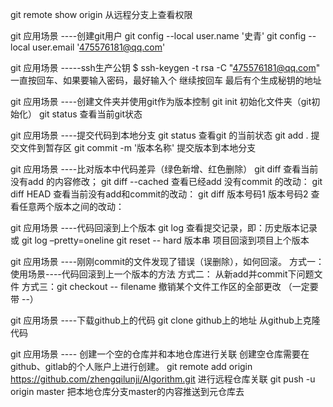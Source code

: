 git remote show origin       从远程分支上查看权限



git 应用场景   ----创建git用户
git config --local user.name '史青'
git config --local user.email '475576181@qq.com'

git 应用场景   -----ssh生产公钥 
$ ssh-keygen -t rsa -C "475576181@qq.com"
一直按回车、如果要输入密码，最好输入个
继续按回车
最后有个生成秘钥的地址  

git 应用场景   ----创建文件夹并使用git作为版本控制
git  init                    初始化文件夹（git初始化）
git  status                  查看当前git状态

git 应用场景   ----提交代码到本地分支
git status                   查看git 的当前状态
git add .                    提交文件到暂存区
git commit -m '版本名称'      提交版本到本地分支

git 应用场景   ----比对版本中代码差异（绿色新增、红色删除）
git diff                     查看当前没有add 的内容修改；
git diff --cached            查看已经add 没有commit 的改动：
git diff HEAD                查看当前没有add和commit的改动：
git diff 版本号码1 版本号码2      查看任意两个版本之间的改动：

git 应用场景   ----代码回滚到上个版本
git log                          查看提交记录，即：历史版本记录 或  git log –pretty=oneline
git reset -- hard 版本串         项目回滚到项目上个版本

git 应用场景   ----刚刚commit的文件发现了错误（误删除），如何回滚。
方式一：						    使用场景----代码回滚到上一个版本的方法
方式二：						 	从新add并commit下问题文件
方式三：git checkout -- filename 撤销某个文件工作区的全部更改 （一定要带 --）
	
git 应用场景   ----下载github上的代码
git clone   github上的地址    从github上克隆代码

git 应用场景   ---- 创建一个空的仓库并和本地仓库进行关联
创建空仓库需要在github、gitlab的个人账户上进行创建。
git remote add origin https://github.com/zhengqilunji/Algorithm.git  进行远程仓库关联
git push -u origin master       把本地仓库分支master的内容推送到元仓库去